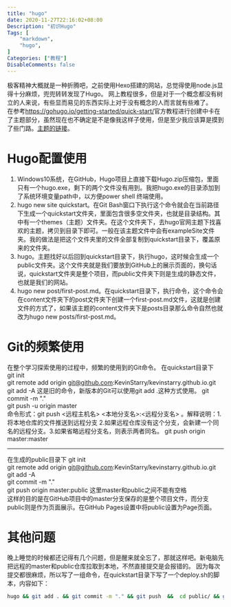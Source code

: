 ```yaml
---
title: "hugo"
date: 2020-11-27T22:16:02+08:00
Description: "初识Hugo"
Tags: [
    "markdown",
    "hugo",
]
Categories: ["教程"]
DisableComments: false
---
```

极客精神大概就是一种折腾吧，之前使用Hexo搭建的网站，总觉得使用node.js显得十分麻烦，兜兜转转发现了Hugo。<!--more--> 网上教程很多，但是对于一个概念都没有树立的人来说，有些显而易见的东西实际上对于没有概念的人而言就有些难了。  
在参考<https://gohugo.io/getting-started/quick-start/>官方教程进行创建中卡在了主题部分，虽然现在也不确定是不是像我这样子使用，但是至少我应该算是摸到了些门路。[主题的链接](https://themes.gohugo.io/theme/anatole/)。
# Hugo配置使用
1. Windows10系统，在GitHub，Hugo项目上直接下载Hugo.zip压缩包，里面只有一个hugo.exe，剩下的两个文件没有用到。我把hugo.exe的目录添加到了系统环境变量path中，以方便power shell 终端使用。  
2. hugo new site quickstart。在Git Bash窗口下执行这个命令就会在当前路径下生成一个quickstart文件夹，里面包含很多空文件夹，也就是目录结构。其中有一个themes（主题）文件夹。在这个文件夹下，去hugo官网主题下找喜欢的主题，拷贝到目录下即可。一般在该主题文件中会有exampleSite文件夹。我的做法是把这个文件夹里的文件全部复制到quickstart目录下，覆盖原来的文件夹。
3. hugo。主题找好以后回到quickstart目录下，执行hugo，这时候会生成一个public文件夹。这个文件夹就是我们要放到GitHub上的展示页面的，换句话说，quickstart文件夹是整个项目，而public文件夹下则是生成的静态文件，也就是我们的网站。
4. hugo new post/first-post.md。在quickstart目录下，执行命令，这个命令会在content文件夹下的post文件夹下创建一个first-post.md文件，这就是创建文件的方式了，如果该主题的content文件夹下是posts目录那么命令自然也就改为hugo new posts/first-post.md。
# Git的频繁使用
在整个学习探索使用的过程中，频繁的使用到的Git命令。
在quickstart目录下  
git init  
git remote add origin git@github.com:KevinStarry/kevinstarry.github.io.git  
git add -A   这是旧的命令，新版本的Git可以使用git add .这种方式使用。
git commit -m "."  
git push -u origin master  
命令形式：git push <远程主机名> <本地分支名>:<远程分支名> 。解释说明：1.将本地仓库的文件推送到远程分支 2.如果远程仓库没有这个分支，会新建一个同名的远程分支。3.如果省略远程分支名，则表示两者同名。 git push origin master:master   
***
在生成的public目录下
git init  
git remote add origin git@github.com:KevinStarry/kevinstarry.github.io.git    
git add -A   
git commit -m "."   
git push origin master:public 这里master和public之间不能有空格   
这样的目的是在GitHub项目中的master分支保存的是整个项目文件，而分支public则是作为页面展示。在GitHub Pages设置中将public设置为Page页面。 
# 其他问题
晚上睡觉的时候都还记得有几个问题，但是醒来就全忘了，那就这样吧。新电脑先把远程的master和public仓库拉取到本地，不然直接提交是会报错的。 因为每次提交都很麻烦，所以写了一组命令，在quickstart目录下写了一个deploy.sh的脚本，内容如下：
```bash
hugo && git add . && git commit -m "." && git push  &&  cd public/ && git add . && git commit -m "." && git push origin master:public
```
